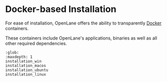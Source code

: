 # Docker-based Installation

For ease of installation, OpenLane offers the ability to transparently [Docker](<https://en.wikipedia.org/wiki/Docker_(software)>) containers.

These containers include OpenLane's applications, binaries as well as all other required dependencies.

```{toctree}
:glob:
:maxdepth: 1
installation_win
installation_macos
installation_ubuntu
installation_linux
```

